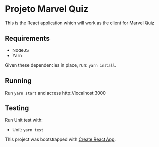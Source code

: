 # Projeto Marvel Quiz

This is the React application which will work as the client for Marvel Quiz

## Requirements

* NodeJS
* Yarn

Given these dependencies in place, run: `yarn install`.

## Running

Run `yarn start` and access http://localhost:3000.

## Testing

Run Unit test with:
* Unit: `yarn test`


This project was bootstrapped with [Create React App](https://github.com/facebook/create-react-app).
